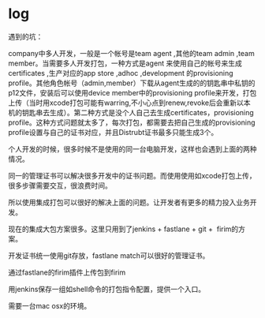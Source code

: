 # log

遇到的坑：

company中多人开发，一般是一个帐号是team agent ,其他的team admin ,team member。当需要多人开发打包，一种方式是agent 来使用自己的帐号来生成certificates ,生产对应的app store ,adhoc ,development 的provisioning profile。其他角色帐号（admin,member）下载从agent生成的的钥匙串中私钥的p12文件，安装后可以使用device member中的provisioning profile来开发，打包上传（当时用xcode打包可能有warring,不小心点到renew,revoke后会重新以本机的钥匙串去生成）。第二种方式是没个人自己去生成certificates，provisioning profile。这种方式问题就太多了，每次打包，都需要去把自己生成的provisioning profile设置与自己的证书对应，并且Distrubt证书最多只能生成3个。

个人开发的时候，很多时候不是使用的同一台电脑开发，这样也会遇到上面的两种情况。

 同一的管理证书可以解决很多开发中的证书问题。而使用使用如xcode打包上传，很多步骤需要交互，很浪费时间。

所以使用集成打包可以很好的解决上面的问题。让开发者有更多的精力投入业务开发。

现在的集成大包方案很多。这里只用到了jenkins + fastlane + git +  firim的方案。

开发证书统一使用git存放，fastlane match可以很好的管理证书。

通过fastlane的firim插件上传包到firim

用jenkins保存一组如shell命令的打包指令配置，提供一个入口。

需要一台mac osx的环境。

